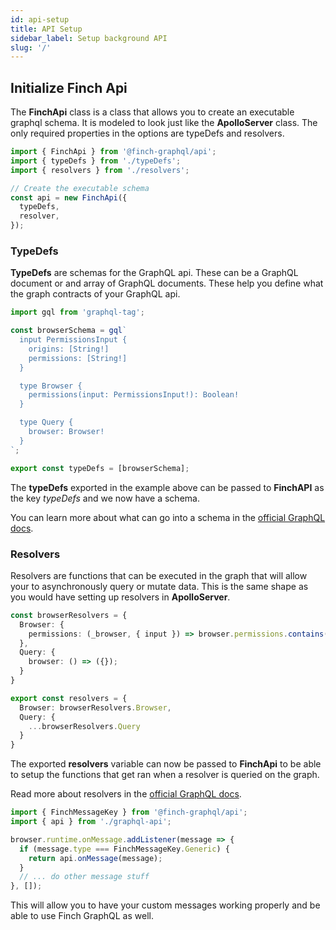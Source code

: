 ```yaml
---
id: api-setup
title: API Setup
sidebar_label: Setup background API
slug: '/'
---
```


## Initialize Finch Api

The **FinchApi** class is a class that allows you to create an executable graphql schema. It is modeled to look just like the **ApolloServer** class. The only required properties in the options are typeDefs and resolvers.

```typescript
import { FinchApi } from '@finch-graphql/api';
import { typeDefs } from './typeDefs';
import { resolvers } from './resolvers';

// Create the executable schema
const api = new FinchApi({
  typeDefs,
  resolver,
});
```

### TypeDefs

**TypeDefs** are schemas for the GraphQL api. These can be a GraphQL document or and array of GraphQL documents. These help you define what the graph contracts of your GraphQL api.

```typescript
import gql from 'graphql-tag';

const browserSchema = gql`
  input PermissionsInput {
    origins: [String!]
    permissions: [String!]
  }

  type Browser {
    permissions(input: PermissionsInput!): Boolean!
  }

  type Query {
    browser: Browser!
  }
`;

export const typeDefs = [browserSchema];
```

The **typeDefs** exported in the example above can be passed to **FinchAPI** as the key _typeDefs_ and we now have a schema.

You can learn more about what can go into a schema in the [official GraphQL docs](https://graphql.org/learn/schema/).

### Resolvers

Resolvers are functions that can be executed in the graph that will allow your to asynchronously query or mutate data. This is the same shape as you would have setting up resolvers in **ApolloServer**.

```typescript
const browserResolvers = {
  Browser: {
    permissions: (_browser, { input }) => browser.permissions.contains(input),
  },
  Query: {
    browser: () => ({});
  }
}

export const resolvers = {
  Browser: browserResolvers.Browser,
  Query: {
    ...browserResolvers.Query
  }
}
```

The exported **resolvers** variable can now be passed to **FinchApi** to be able to setup the functions that get ran when a resolver is queried on the graph.

Read more about resolvers in the [official GraphQL docs](https://graphql.org/learn/execution/#root-fields-resolvers).

```typescript
import { FinchMessageKey } from '@finch-graphql/api';
import { api } from './graphql-api';

browser.runtime.onMessage.addListener(message => {
  if (message.type === FinchMessageKey.Generic) {
    return api.onMessage(message);
  }
  // ... do other message stuff
}, []);
```

This will allow you to have your custom messages working properly and be able to use Finch GraphQL as well.
